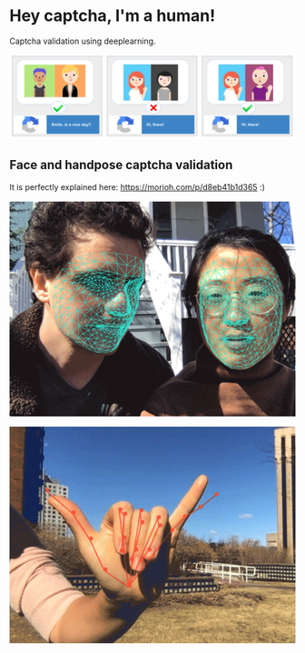 # Hey captcha, I'm a human!
Captcha validation using deeplearning.

![screenshot](resources/screenshot1.png)

## Face and handpose captcha validation

It is perfectly explained here: https://morioh.com/p/d8eb41b1d365 :) 

![face](resources/facedetection.png)

![hand](resources/handpose.png)

